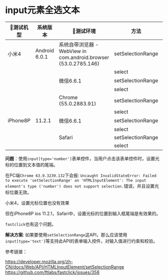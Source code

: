 # input元素全选文本

|测试机型|系统版本|测试环境|方法|结果|
|---|---|---|---|---|
|小米4|Android 6.0.1|系统自带浏览器 - WebView in com.android.browser (53.0.2785.146)|setSelectionRange|×|
||||select|√|
|||微信6.6.1|setSelectionRange|√|
||||select|√|
|||Chrome (55.0.2883.91)|setSelectionRange|√|
||||select|√|
|iPhone8P|11.2.1|微信6.6.1|setSelectionRange|√|
||||select|×|
|||Safari|setSelectionRange|√|
||||select|×|

**问题**：使用`input[type='number']`表单控件，当用户点击该表单控件时，设置光标的位置到文本值的尾端。

在PC端`Chrome 63.0.3239.132`下会报: `Uncaught InvalidStateError: Failed to execute 'setSelectionRange' on 'HTMLInputElement': The input element's type ('number') does not support selection.`错误，并且设置光标位置无效。

小米4，设置光标位置也没有效果

但在iPhone8P ios 11.2.1，Safari中，设置光标的位置到输入框尾端是有效果的。

`fastclick`也有这个问题。

**解决方案**: 如果要使用`setSelectionRange`这API，那么应该使用`input[type='text']`等支持此API的表单输入控件，对输入值进行约束和校验。

参考链接：

https://developer.mozilla.org/zh-CN/docs/Web/API/HTMLInputElement/setSelectionRange
https://github.com/ftlabs/fastclick/issues/358